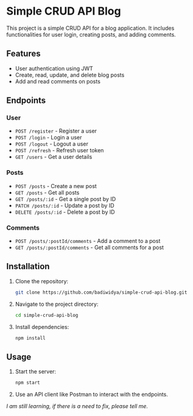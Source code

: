 # Simple CRUD API Blog

This project is a simple CRUD API for a blog application. It includes functionalities for user login, creating posts, and adding comments.

## Features

- User authentication using JWT
- Create, read, update, and delete blog posts
- Add and read comments on posts

## Endpoints

### User

- `POST /register` - Register a user
- `POST /login` - Login a user
- `POST /logout` - Logout a user
- `POST /refresh` - Refresh user token
- `GET /users` - Get a user details


### Posts

- `POST /posts` - Create a new post
- `GET /posts` - Get all posts
- `GET /posts/:id` - Get a single post by ID
- `PATCH /posts/:id` - Update a post by ID
- `DELETE /posts/:id` - Delete a post by ID

### Comments

- `POST /posts/:postId/comments` - Add a comment to a post
- `GET /posts/:postId/comments` - Get all comments for a post

## Installation

1. Clone the repository:
    ```sh
    git clone https://github.com/badiwidya/simple-crud-api-blog.git
    ```
2. Navigate to the project directory:
    ```sh
    cd simple-crud-api-blog
    ```
3. Install dependencies:
    ```sh
    npm install
    ```

## Usage

1. Start the server:
    ```sh
    npm start
    ```
2. Use an API client like Postman to interact with the endpoints.

*I am still learning, if there is a need to fix, please tell me.*